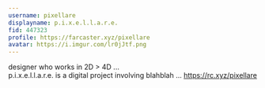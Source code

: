 ```yaml
---
username: pixellare
displayname: p.i.x.e.l.l.a.r.e.
fid: 447323
profile: https://farcaster.xyz/pixellare
avatar: https://i.imgur.com/lr0jJtf.png
---
```

designer who works in 2D > 4D ...   
p.i.x.e.l.l.a.r.e. is a digital project involving blahblah ... https://rc.xyz/pixellare  
